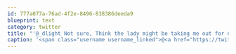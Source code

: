 ```yaml
---
id: 777a077a-76ad-4f2e-8496-838386deeda9
blueprint: text
category: twitter
title: "'@_dlight Not sure, Think the lady might be taking me out for diner, not sure whats going on after that."
caption: '<span class="username username_linked">@<a href="https://twitter.com/_dlight" title="Битюцкий Корнилий">_dlight</a></span> Not sure, Think the lady might be taking me out for diner, not sure whats going on after that.'
---
```

